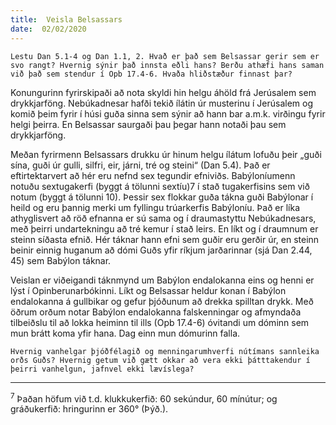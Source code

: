 ```yaml
---
title:  Veisla Belsassars
date:  02/02/2020
---
```


`Lestu Dan 5.1-4 og Dan 1.1, 2. Hvað er það sem Belsassar gerir sem er svo rangt? Hvernig sýnir það innsta eðli hans? Berðu athæfi hans saman við það sem stendur í Opb 17.4-6. Hvaða hliðstæður finnast þar?`

Konungurinn fyrirskipaði að nota skyldi hin helgu áhöld frá Jerúsalem sem drykkjarföng. Nebúkadnesar hafði tekið ílátin úr musterinu í Jerúsalem og komið þeim fyrir í húsi guða sinna sem sýnir að hann bar a.m.k. virðingu fyrir helgi þeirra. En Belsassar saurgaði þau þegar hann notaði þau sem drykkjarföng.

Meðan fyrirmenn Belsassars drukku úr hinum helgu ílátum lofuðu þeir „guði sína, guði úr gulli, silfri, eir, járni, tré og steini“ (Dan 5.4). Það er eftirtektarvert að hér eru nefnd sex tegundir efniviðs. Babýloníumenn notuðu sextugakerfi (byggt á tölunni sextíu)7 í stað tugakerfisins sem við notum (byggt á tölunni 10). Þessir sex flokkar guða tákna guði Babýlonar í heild og eru þannig merki um fyllingu trúarkerfis Babýloníu. Það er líka athyglisvert að röð efnanna er sú sama og í draumastyttu Nebúkadnesars, með þeirri undartekningu að tré kemur í stað leirs. En líkt og í draumnum er steinn síðasta efnið. Hér táknar hann efni sem guðir eru gerðir úr, en steinn beinir einnig huganum að dómi Guðs yfir ríkjum jarðarinnar (sjá Dan 2.44, 45) sem Babýlon táknar.

Veislan er viðeigandi táknmynd um Babýlon endalokanna eins og henni er lýst í Opinberunarbókinni. Líkt og Belsassar heldur konan í Babýlon endalokanna á gullbikar og gefur þjóðunum að drekka spilltan drykk. Með öðrum orðum notar Babýlon endalokanna falskenningar og afmyndaða tilbeiðslu til að lokka heiminn til ills (Opb 17.4-6) óvitandi um dóminn sem mun brátt koma yfir hana. Dag einn mun dómurinn falla.

`Hvernig vanhelgar þjóðfélagið og menningarumhverfi nútímans sannleika orðs Guðs? Hvernig getum við gætt okkar að vera ekki þátttakendur í þeirri vanhelgun, jafnvel ekki lævíslega?`

---

<sup>7</sup> Þaðan höfum við t.d. klukkukerfið: 60 sekúndur, 60 mínútur; og gráðukerfið: hringurinn er 360° (Þýð.).